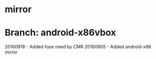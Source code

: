 # mirror
# Branch: android-x86vbox

20160918 - Added fuse need by CMR
20160905 - Added android-x86 mirror
